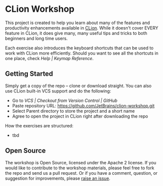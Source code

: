# CLion Workshop

This project is created to help you learn about many of the features and productivity enhancements available in [CLion](https://jetbrains.com/clion). While it doesn't cover EVERY feature in CLion, it does give many, many useful tips and tricks to both beginners and long time users.

Each exercise also introduces the keyboard shortcuts that can be used to work with CLion more efficiently. Should you want to see all the shortcuts in one place, check _Help | Keymap Reference_.

## Getting Started

Simply get a copy of the repo – clone or download straight. You can also use CLion built-in VCS support and do the following:
* Go to _VCS | Checkout from Version Control | GitHub_
* Paste repository URL: https://github.com/JetBrains/clion-workshop.git
* Select Parent directory to store the project and a short name
* Agree to open the project in CLion right after downloading the repo

How the exercises are structured:

* tbd

## Open Source

The workshop is Open Source, licensed under the Apache 2 license. If you would like to contribute to the workshop materials, please feel free to fork the repo and send us a pull request. Or if you have a comment, question, or suggestion for improvements, please [raise an issue](https://github.com/JetBrains/clion-workshop/issues).